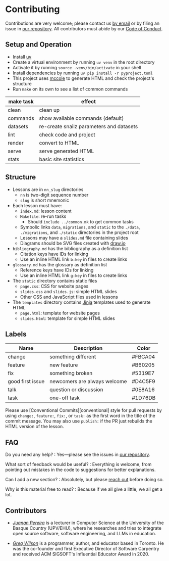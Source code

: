 # Contributing

Contributions are very welcome;
please contact us [by email][email] or by filing an issue in [our repository][repo].
All contributors must abide by our [Code of Conduct](./CODE_OF_CONDUCT.md).

## Setup and Operation

-   Install [uv][uv]
-   Create a virtual environment by running `uv venv` in the root directory
-   Activate it by running `source .venv/bin/activate` in your shell
-   Install dependencies by running `uv pip install -r pyproject.toml`
-   This project uses [mccole][mccole] to generate HTML and check the project's structure
-   Run `make` on its own to see a list of common commands

| make task | effect                                   |
| --------- | ---------------------------------------- |
| clean     | clean up                                 |
| commands  | show available commands (default)        |
| datasets  | re-create snailz parameters and datasets |
| lint      | check code and project                   |
| render    | convert to HTML                          |
| serve     | serve generated HTML                     |
| stats     | basic site statistics                    |

## Structure

-   Lessons are in `nn_slug` directories
    -   `nn` is two-digit sequence number
    -   `slug` is short mnemonic
-   Each lesson must have:
    -   `index.md`: lesson content
    -   `Makefile`: re-run tasks
        -   Should `include ../common.mk` to get common tasks
    -   Symbolic links `data`, `migrations`, and `static`
        to the `./data`, `./migrations`, and `./static` directories in the project root
    -   Lessons may have a `slides.md` file containing slides
    -   Diagrams should be SVG files created with [draw.io][draw-io]
-   `bibliography.md` has the bibliography as a definition list
    -   Citation keys have IDs for linking
    -   Use an inline HTML link `b:key` in files to create links
-   `glossary.md` has the glossary as definition list
    -   Reference keys have IDs for linking
    -   Use an inline HTML link `g:key` in files to create links
-   The `static` directory contains static files
    -   `page.css`: CSS for website pages
    -   `slides.css` and `slides.js`: simple HTML slides
    -   Other CSS and JavaScript files used in lessons
-   The `templates` directory contains [Jinja][jinja] templates used to generate HTML
    -   `page.html`: template for website pages
    -   `slides.html`: template for simple HTML slides

## Labels

| Name             | Description                  | Color   |
| ---------------- | ---------------------------- | ------- |
| change           | something different          | #FBCA04 |
| feature          | new feature                  | #B60205 |
| fix              | something broken             | #5319E7 |
| good first issue | newcomers are always welcome | #D4C5F9 |
| talk             | question or discussion       | #0E8A16 |
| task             | one-off task                 | #1D76DB |

Please use [Conventional Commits][conventional] style for pull requests
by using `change:`, `feature:`, `fix:`, or `task:` as the first word
in the title of the commit message.
You may also use `publish:` if the PR just rebuilds the HTML version of the lesson.

## FAQ

Do you need any help?
:   Yes—please see the issues in [our repository][repo].

What sort of feedback would be useful?
:   Everything is welcome,
    from pointing out mistakes in the code to suggestions for better explanations.

Can I add a new section?
:   Absolutely, but please [reach out][email] before doing so.

Why is this material free to read?
:   Because if we all give a little, we all get a lot.

## <a id="contributors">Contributors</a>

-   [*Juanan Pereira*][pereira-juanan] is a lecturer in Computer Science
    at the University of the Basque Country (UPV/EHU), where he researches and tries 
    to integrate open source software, software engineering, and LLMs in education.

-   [*Greg Wilson*][wilson-greg] is a programmer, author, and educator based in Toronto.
    He was the co-founder and first Executive Director of Software Carpentry
    and received ACM SIGSOFT's Influential Educator Award in 2020.

[draw-io]: https://www.drawio.com/
[email]: mailto:gvwilson@third-bit.com
[jinja]: https://jinja.palletsprojects.com/
[mccole]: https://github.com/gvwilson/mccole
[repo]: https://github.com/gvwilson/web-tutorial
[pereira-juanan]: https://ikasten.io/
[uv]: https://github.com/astral-sh/uv
[wilson-greg]: https://third-bit.com/
